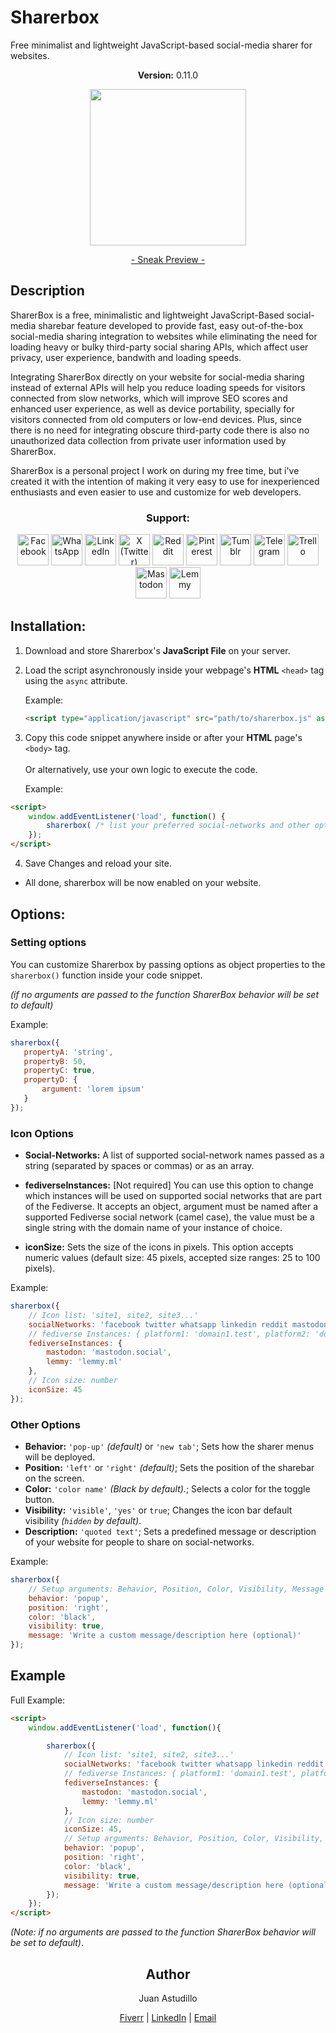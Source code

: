 # Sharerbox

Free minimalist and lightweight JavaScript-based social-media sharer for websites.
<p align="center"><b>Version:</b> <span id="sharerbox-semantic-version-number">0.11.0</span></p>
<p align="center"><a href="https://astudillojuanf.github.io/sharerbox/" target="_blank"><img height="250" src="https://astudillojuanf.github.io/sharerbox/images/cover/sharerbox.svg"></a></p>
<p align="center"><a href="https://astudillojuanf.github.io/sharerbox/" target="_blank">- Sneak Preview -</a></p>

## Description

 SharerBox is a free, minimalistic and lightweight JavaScript-Based social-media sharebar feature developed to provide fast, easy out-of-the-box social-media sharing integration to websites while eliminating the need for loading heavy or bulky third-party social sharing APIs, which affect user privacy, user experience, bandwith and loading speeds.

  Integrating SharerBox directly on your website for social-media sharing instead of external APIs will help you reduce loading speeds for visitors connected from slow networks, which will improve SEO scores and enhanced user experience, as well as device portability, specially for visitors connected from old computers or low-end devices. Plus, since there is no need for integrating obscure third-party code there is also no unauthorized data collection from private user information used by SharerBox.

  SharerBox is a personal project I work on during my free time, but i've created it with the intention of making it very easy to use for inexperienced enthusiasts and even easier to use and customize for web developers.

<h3 align="center"><b>Support:</b></h3>

<p align="center">
	<img width="50px" height="50px" src="https://astudillojuanf.github.io/sharerbox/icons/facebook-logo.svg" title="Facebook" />
	<img width="50px" height="50px" src="https://astudillojuanf.github.io/sharerbox/icons/whatsapp-icon-soft-square.svg" title="WhatsApp" />
	<img width="50px" height="50px" src="https://astudillojuanf.github.io/sharerbox/icons/linkedin-logo.svg" title="LinkedIn" />
	<img width="50px" height="50px" src="https://astudillojuanf.github.io/sharerbox/icons/twitter-x-icon-soft-square.svg" title="X (Twitter)" />
	<img width="50px" height="50px" src="https://astudillojuanf.github.io/sharerbox/icons/reddit-icon-soft-square.svg" title="Reddit" />
	<img width="50px" height="50px" src="https://astudillojuanf.github.io/sharerbox/icons/pinterest-icon-soft-square.svg" title="Pinterest" />
	<img width="50px" height="50px" src="https://astudillojuanf.github.io/sharerbox/icons/tumblr-icon-soft-square.svg" title="Tumblr" />
	<img width="50px" height="50px" src="https://astudillojuanf.github.io/sharerbox/icons/telegram-icon-soft-square.svg" title="Telegram" />
	<img width="50px" height="50px" src="https://astudillojuanf.github.io/sharerbox/icons/trello-logo.svg" title="Trello" />
	<img width="50px" height="50px" src="https://astudillojuanf.github.io/sharerbox/icons/mastodon-icon-soft-square.svg" title="Mastodon" />
	<img width="50px" height="50px" src="https://astudillojuanf.github.io/sharerbox/icons/lemmy-icon-soft-square.svg" title="Lemmy" />
</p>

## Installation:

1. Download and store Sharerbox's **JavaScript File** on your server.

2. Load the script asynchronously inside your webpage's **HTML** `<head>` tag using the `async` attribute.

	Example:
	```html
	<script type="application/javascript" src="path/to/sharerbox.js" async></script>
	```

3. Copy this code snippet anywhere inside or after your **HTML** page's `<body>` tag.<br><br>Or alternatively, use your own logic to execute the code.

	Example:
```html
<script>
	window.addEventListener('load', function() {
		sharerbox( /* list your preferred social-networks and other options here, if blank options will be set to default */ );
	});
</script>
```
4. Save Changes and reload your site.

* All done, sharerbox will be now enabled on your website.

## Options:

### Setting options

You can customize Sharerbox by passing options as object properties to the `sharerbox()` function inside your code snippet.

*(if no arguments are passed to the function SharerBox behavior will be set to default)*

Example:
 ```javascript
 sharerbox({
	propertyA: 'string',
	propertyB: 50,
	propertyC: true,
	propertyD: {
		argument: 'lorem ipsum'
	}
});
```

### Icon Options

* **Social-Networks:** A list of supported social-network names passed as a string (separated by spaces or commas) or as an array.

* **fediverseInstances:** [Not required] You can use this option to change which instances will be used on supported social networks that are part of the Fediverse. It accepts an object, argument must be named after a supported Fediverse social network (camel case), the value must be a single string with the domain name of your instance of choice.

* **iconSize:** Sets the size of the icons in pixels. This option accepts numeric values (default size: 45 pixels, accepted size ranges: 25 to 100 pixels).

Example:
```javascript
sharerbox({
	// Icon list: 'site1, site2, site3...'
	socialNetworks: 'facebook twitter whatsapp linkedin reddit mastodon lemmy',
	// fediverse Instances: { platform1: 'domain1.test', platform2: 'domain2.test', /* ... */ }
	fediverseInstances: {
		mastodon: 'mastodon.social',
		lemmy: 'lemmy.ml'
	},
	// Icon size: number
	iconSize: 45
});
```

### Other Options

* **Behavior:** `'pop-up'` _(default)_ or `'new tab'`; Sets how the sharer menus will be deployed.
* **Position:** `'left'` or `'right'` _(default)_; Sets the position of the sharebar on the screen.
* **Color:** `'color name'` _(Black by default)._; Selects a color for the toggle button.
* **Visibility:** `'visible'`, `'yes'` or `true`; Changes the icon bar default visibility _(`hidden` by default)_.
* **Description:** `'quoted text'`; Sets a predefined message or description of your website for people to share on social-networks.

Example:
```javascript
sharerbox({
	// Setup arguments: Behavior, Position, Color, Visibility, Message
	behavior: 'popup',
	position: 'right',
	color: 'black',
	visibility: true,
	message: 'Write a custom message/description here (optional)'
});
```

## Example

Full Example:
```html
<script>
	window.addEventListener('load', function(){

		sharerbox({
			// Icon list: 'site1, site2, site3...'
			socialNetworks: 'facebook twitter whatsapp linkedin reddit mastodon lemmy',
			// fediverse Instances: { platform1: 'domain1.test', platform2: 'domain2.test', /* ... */ }
			fediverseInstances: {
				mastodon: 'mastodon.social',
				lemmy: 'lemmy.ml'
			},
			// Icon size: number
			iconSize: 45,
			// Setup arguments: Behavior, Position, Color, Visibility, Message
			behavior: 'popup',
			position: 'right',
			color: 'black',
			visibility: true,
			message: 'Write a custom message/description here (optional)'
		});
	});
</script>
```
_(Note: if no arguments are passed to the function SharerBox behavior will be set to default)_.

<h2 align="center">Author</h2>

<p align="center">Juan Astudillo</p>

<p align="center">
	<a rel="me" href="https://www.fiverr.com/astudillo_juan" target="_blank">Fiverr</a> | <a rel="me" href="https://www.linkedin.com/in/astudillojuanf/"  target="_blank">LinkedIn</a> | <a rel="me" href="mailto:astudillojuanfrancisco@gmail.com">Email</a>
</p>